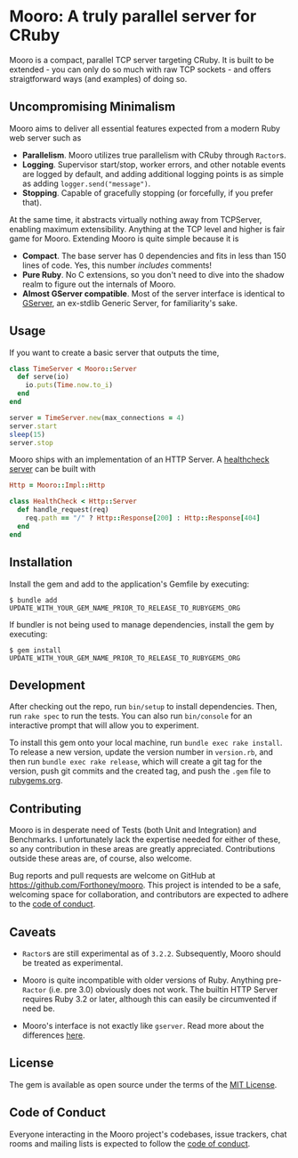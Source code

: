 # Mooro: A truly parallel server for CRuby
Mooro is a compact, parallel TCP server targeting CRuby. It is built to be extended - you can only do so much with raw TCP sockets - and offers straigtforward ways (and examples) of doing so.

## Uncompromising Minimalism
Mooro aims to deliver all essential features expected from a modern Ruby web server such as
* **Parallelism**. Mooro utilizes true parallelism with CRuby through `Ractor`s.
* **Logging**. Supervisor start/stop, worker errors, and other notable events are logged by default, and adding additional logging points is as simple as adding `logger.send("message")`.
* **Stopping**. Capable of gracefully stopping (or forcefully, if you prefer that).

At the same time, it abstracts virtually nothing away from TCPServer, enabling maximum extensibility.
Anything at the TCP level and higher is fair game for Mooro.
Extending Mooro is quite simple because it is
* **Compact**. The base server has 0 dependencies and fits in less than 150 lines of code. Yes, this number _includes_ comments!
* **Pure Ruby**. No C extensions, so you don't need to dive into the shadow realm to figure out the internals of Mooro.
* **Almost GServer compatible**. Most of the server interface is identical to [GServer](https://github.com/ruby/gserver), an ex-stdlib Generic Server, for familiarity's sake.

## Usage

If you want to create a basic server that outputs the time,
```ruby
class TimeServer < Mooro::Server
  def serve(io)
    io.puts(Time.now.to_i)
  end
end

server = TimeServer.new(max_connections = 4)
server.start
sleep(15)
server.stop
```

Mooro ships with an implementation of an HTTP Server.
A [healthcheck server](https://www.mikeperham.com/2023/09/11/ruby-http-server-from-scratch/) can be built with
```ruby
Http = Mooro::Impl::Http

class HealthCheck < Http::Server
  def handle_request(req)
    req.path == "/" ? Http::Response[200] : Http::Response[404]
  end
end
```

## Installation

Install the gem and add to the application's Gemfile by executing:

    $ bundle add UPDATE_WITH_YOUR_GEM_NAME_PRIOR_TO_RELEASE_TO_RUBYGEMS_ORG

If bundler is not being used to manage dependencies, install the gem by executing:

    $ gem install UPDATE_WITH_YOUR_GEM_NAME_PRIOR_TO_RELEASE_TO_RUBYGEMS_ORG



## Development

After checking out the repo, run `bin/setup` to install dependencies. Then, run `rake spec` to run the tests. You can also run `bin/console` for an interactive prompt that will allow you to experiment.

To install this gem onto your local machine, run `bundle exec rake install`. To release a new version, update the version number in `version.rb`, and then run `bundle exec rake release`, which will create a git tag for the version, push git commits and the created tag, and push the `.gem` file to [rubygems.org](https://rubygems.org).

## Contributing

Mooro is in desperate need of Tests (both Unit and Integration) and Benchmarks.
I unfortunately lack the expertise needed for either of these, so any contribution in these areas are greatly appreciated.
Contributions outside these areas are, of course, also welcome.

Bug reports and pull requests are welcome on GitHub at https://github.com/Forthoney/mooro. This project is intended to be a safe, welcoming space for collaboration, and contributors are expected to adhere to the [code of conduct](https://github.com/Forthoney/mooro/blob/main/CODE_OF_CONDUCT.md).

## Caveats

* `Ractor`s are still experimental as of `3.2.2`. Subsequently, Mooro should be treated as experimental.

* Mooro is quite incompatible with older versions of Ruby. Anything pre-`Ractor` (i.e. pre 3.0) obviously does not work.
The builtin HTTP Server requires Ruby 3.2 or later, although this can easily be circumvented if need be.

* Mooro's interface is not exactly like `gserver`. Read more about the differences [here](docs/gserver_differences.md).

## License

The gem is available as open source under the terms of the [MIT License](https://opensource.org/licenses/MIT).

## Code of Conduct

Everyone interacting in the Mooro project's codebases, issue trackers, chat rooms and mailing lists is expected to follow the [code of conduct](https://github.com/Forthoney/mooro/blob/main/CODE_OF_CONDUCT.md).
